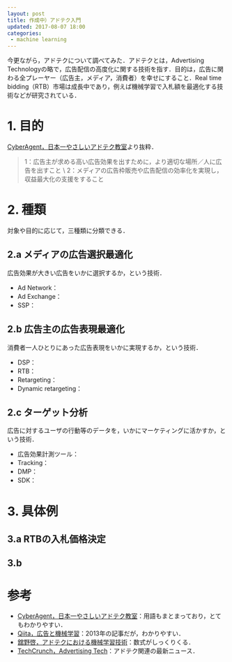 ```yaml
---
layout: post
title: 作成中）アドテク入門
updated: 2017-08-07 18:00 
categories:
 - machine learning
---
```


今更ながら，アドテクについて調べてみた．アドテクとは，Advertising Technologyの略で，広告配信の高度化に関する技術を指す．目的は，広告に関わる全プレーヤー（広告主，メディア，消費者）を幸せにすること．Real time bidding（RTB）市場は成長中であり，例えば機械学習で入札額を最適化する技術などが研究されている．

# 1. 目的

[CyberAgent，日本一やさしいアドテク教室](https://www.cyberagent.co.jp/ir/personal/adtech/)より抜粋．

> 1：広告主が求める高い広告効果を出すために，より適切な場所／人に広告を出すこと \\
> 2：メディアの広告枠販売や広告配信の効率化を実現し，収益最大化の支援をすること

# 2. 種類

対象や目的に応じて，三種類に分類できる．

## 2.a メディアの広告選択最適化

広告効果が大きい広告をいかに選択するか，という技術．

* Ad Network：
* Ad Exchange：
* SSP：

## 2.b 広告主の広告表現最適化

消費者一人ひとりにあった広告表現をいかに実現するか，という技術．

* DSP：
* RTB：
* Retargeting：
* Dynamic retargeting：

## 2.c ターゲット分析

広告に対するユーザの行動等のデータを，いかにマーケティングに活かすか，という技術．

* 広告効果計測ツール：
* Tracking：
* DMP：
* SDK：

# 3. 具体例

## 3.a RTBの入札価格決定

## 3.b 

# 参考

* [CyberAgent，日本一やさしいアドテク教室](https://www.cyberagent.co.jp/ir/personal/adtech/)：用語もまとまっており，とてもわかりやすい．
* [Qiita，広告と機械学習](http://qiita.com/fukkyy/items/b2d37b4797516d72225a)：2013年の記事だが，わかりやすい．
* [舘野啓，アドテクにおける機械学習技術](https://www.slideshare.net/ttpooh/tokyo-data-night-tokyodn)：数式がしっくりくる．
* [TechCrunch，Advertising Tech](https://techcrunch.com/advertising-tech/)：アドテク関連の最新ニュース．
